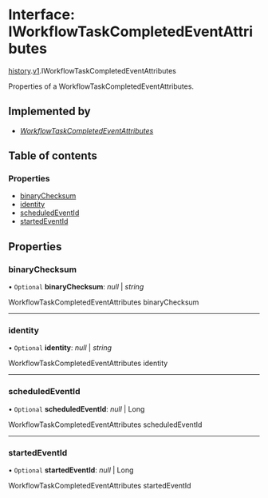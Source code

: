 # Interface: IWorkflowTaskCompletedEventAttributes

[history](../modules/proto.temporal.api.history.md).[v1](../modules/proto.temporal.api.history.v1.md).IWorkflowTaskCompletedEventAttributes

Properties of a WorkflowTaskCompletedEventAttributes.

## Implemented by

* [*WorkflowTaskCompletedEventAttributes*](../classes/proto.temporal.api.history.v1.workflowtaskcompletedeventattributes.md)

## Table of contents

### Properties

- [binaryChecksum](proto.temporal.api.history.v1.iworkflowtaskcompletedeventattributes.md#binarychecksum)
- [identity](proto.temporal.api.history.v1.iworkflowtaskcompletedeventattributes.md#identity)
- [scheduledEventId](proto.temporal.api.history.v1.iworkflowtaskcompletedeventattributes.md#scheduledeventid)
- [startedEventId](proto.temporal.api.history.v1.iworkflowtaskcompletedeventattributes.md#startedeventid)

## Properties

### binaryChecksum

• `Optional` **binaryChecksum**: *null* \| *string*

WorkflowTaskCompletedEventAttributes binaryChecksum

___

### identity

• `Optional` **identity**: *null* \| *string*

WorkflowTaskCompletedEventAttributes identity

___

### scheduledEventId

• `Optional` **scheduledEventId**: *null* \| Long

WorkflowTaskCompletedEventAttributes scheduledEventId

___

### startedEventId

• `Optional` **startedEventId**: *null* \| Long

WorkflowTaskCompletedEventAttributes startedEventId
